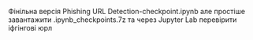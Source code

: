 Фінільна версія Phishing URL Detection-checkpoint.ipynb
але простіше завантажити .ipynb_checkpoints.7z та через Jupyter Lab перевірити іфгінгові юрл 

